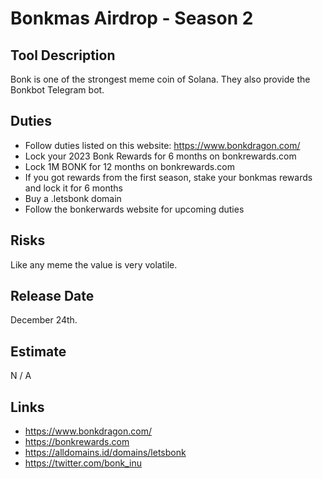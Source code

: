 # Bonkmas Airdrop - Season 2

## Tool Description

Bonk is one of the strongest meme coin of Solana. They also provide the Bonkbot Telegram bot.

## Duties

- Follow duties listed on this website: https://www.bonkdragon.com/
- Lock your 2023 Bonk Rewards for 6 months on bonkrewards.com
- Lock 1M BONK for 12 months on bonkrewards.com
- If you got rewards from the first season, stake your bonkmas rewards and lock it for 6 months
- Buy a .letsbonk domain
- Follow the bonkerwards website for upcoming duties

## Risks

Like any meme the value is very volatile.

## Release Date

December 24th.

## Estimate

N / A

## Links

* https://www.bonkdragon.com/
* https://bonkrewards.com
* https://alldomains.id/domains/letsbonk
* https://twitter.com/bonk_inu
